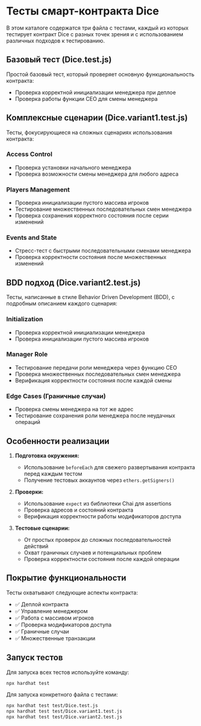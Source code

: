 # Тесты смарт-контракта Dice

В этом каталоге содержатся три файла с тестами, каждый из которых тестирует контракт Dice с разных точек зрения и с использованием различных подходов к тестированию.

## Базовый тест (Dice.test.js)

Простой базовый тест, который проверяет основную функциональность контракта:
- Проверка корректной инициализации менеджера при деплое
- Проверка работы функции CEO для смены менеджера

## Комплексные сценарии (Dice.variant1.test.js)

Тесты, фокусирующиеся на сложных сценариях использования контракта:

### Access Control
- Проверка установки начального менеджера
- Проверка возможности смены менеджера для любого адреса

### Players Management
- Проверка инициализации пустого массива игроков
- Тестирование множественных последовательных смен менеджера
- Проверка сохранения корректного состояния после серии изменений

### Events and State
- Стресс-тест с быстрыми последовательными сменами менеджера
- Проверка корректности состояния после множественных изменений

## BDD подход (Dice.variant2.test.js)

Тесты, написанные в стиле Behavior Driven Development (BDD), с подробным описанием каждого сценария:

### Initialization
- Проверка корректной инициализации менеджера
- Проверка инициализации пустого массива игроков

### Manager Role
- Тестирование передачи роли менеджера через функцию CEO
- Проверка множественных последовательных смен менеджера
- Верификация корректности состояния после каждой смены

### Edge Cases (Граничные случаи)
- Проверка смены менеджера на тот же адрес
- Тестирование сохранения роли менеджера после неудачных операций

## Особенности реализации

1. **Подготовка окружения:**
   - Использование `beforeEach` для свежего развертывания контракта перед каждым тестом
   - Получение тестовых аккаунтов через `ethers.getSigners()`

2. **Проверки:**
   - Использование `expect` из библиотеки Chai для assertions
   - Проверка адресов и состояний контракта
   - Верификация корректности работы модификаторов доступа

3. **Тестовые сценарии:**
   - От простых проверок до сложных последовательностей действий
   - Охват граничных случаев и потенциальных проблем
   - Проверка корректности состояния после каждой операции

## Покрытие функциональности

Тесты охватывают следующие аспекты контракта:
- ✅ Деплой контракта
- ✅ Управление менеджером
- ✅ Работа с массивом игроков
- ✅ Проверка модификаторов доступа
- ✅ Граничные случаи
- ✅ Множественные транзакции

## Запуск тестов

Для запуска всех тестов используйте команду:
```bash
npx hardhat test
```

Для запуска конкретного файла с тестами:
```bash
npx hardhat test test/Dice.test.js
npx hardhat test test/Dice.variant1.test.js
npx hardhat test test/Dice.variant2.test.js
``` 